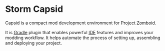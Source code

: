 # Storm Capsid

Capsid is a compact mod development environment for [Project Zomboid](https://projectzomboid.com/blog/).

It is [Gradle](https://gradle.org/) plugin that enables powerful [IDE](https://en.wikipedia.org/wiki/Integrated_development_environment) features and improves your modding workflow. It helps automate the process of setting up, assembling and deploying your project.

